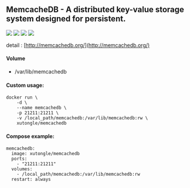 MemcacheDB - A distributed key-value storage system designed for persistent.
---

![](https://img.shields.io/badge/MemcacheDB-1.2.1-brightgreen.svg) ![](https://img.shields.io/badge/Debian-jessie-brightgreen.svg) ![](https://img.shields.io/docker/stars/xutongle/memcachedb.svg) ![](https://img.shields.io/docker/pulls/xutongle/memcachedb.svg)

detail : [http://memcachedb.org/](http://memcachedb.org/)

#### Volume

- /var/lib/memcachedb

#### Custom usage:

    docker run \
        -d \
        --name memcachedb \
        -p 21211:21211 \
        -v /local_path/memcachedb:/var/lib/memcachedb:rw \
        xutongle/memcachedb

#### Compose example:

    memcachedb:
      image: xutongle/memcachedb
      ports:
        - "21211:21211"
      volumes:
        - /local_path/memcachedb:/var/lib/memcachedb:rw
      restart: always

  
  
